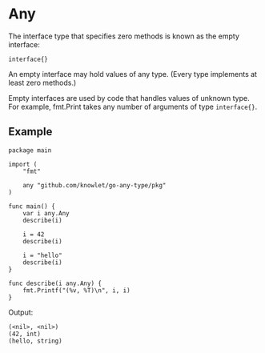 # Any

The interface type that specifies zero methods is known as the empty interface:

```
interface{}
```
An empty interface may hold values of any type. (Every type implements at least zero methods.)

Empty interfaces are used by code that handles values of unknown type. For example, fmt.Print takes any number of arguments of type `interface{}`.


## Example

```golang=
package main

import (
	"fmt"

	any "github.com/knowlet/go-any-type/pkg"
)

func main() {
	var i any.Any
	describe(i)

	i = 42
	describe(i)

	i = "hello"
	describe(i)
}

func describe(i any.Any) {
	fmt.Printf("(%v, %T)\n", i, i)
}

```

Output:
```
(<nil>, <nil>)
(42, int)
(hello, string)
```
